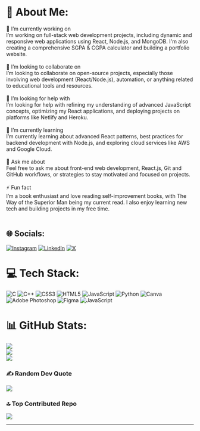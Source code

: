 # 💫 About Me:
🔭 I’m currently working on<br>I’m working on full-stack web development projects, including dynamic and responsive web applications using React, Node.js, and MongoDB. I'm also creating a comprehensive SGPA & CGPA calculator and building a portfolio website.<br><br>👯 I’m looking to collaborate on<br>I’m looking to collaborate on open-source projects, especially those involving web development (React/Node.js), automation, or anything related to educational tools and resources.<br><br>🤝 I’m looking for help with<br>I’m looking for help with refining my understanding of advanced JavaScript concepts, optimizing my React applications, and deploying projects on platforms like Netlify and Heroku.<br><br>🌱 I’m currently learning<br>I’m currently learning about advanced React patterns, best practices for backend development with Node.js, and exploring cloud services like AWS and Google Cloud.<br><br>💬 Ask me about<br>Feel free to ask me about front-end web development, React.js, Git and GitHub workflows, or strategies to stay motivated and focused on projects.<br><br>⚡ Fun fact<br>I’m a book enthusiast and love reading self-improvement books, with The Way of the Superior Man being my current read. I also enjoy learning new tech and building projects in my free time.<br><br>


## 🌐 Socials:
[![Instagram](https://img.shields.io/badge/Instagram-%23E4405F.svg?logo=Instagram&logoColor=white)](https://instagram.com/guruveer._) [![LinkedIn](https://img.shields.io/badge/LinkedIn-%230077B5.svg?logo=linkedin&logoColor=white)](https://linkedin.com/in/guruveersingh) [![X](https://img.shields.io/badge/X-black.svg?logo=X&logoColor=white)](https://x.com/GuruveerSingh_) 

# 💻 Tech Stack:
![C](https://img.shields.io/badge/c-%2300599C.svg?style=for-the-badge&logo=c&logoColor=white) ![C++](https://img.shields.io/badge/c++-%2300599C.svg?style=for-the-badge&logo=c%2B%2B&logoColor=white) ![CSS3](https://img.shields.io/badge/css3-%231572B6.svg?style=for-the-badge&logo=css3&logoColor=white) ![HTML5](https://img.shields.io/badge/html5-%23E34F26.svg?style=for-the-badge&logo=html5&logoColor=white) ![JavaScript](https://img.shields.io/badge/javascript-%23323330.svg?style=for-the-badge&logo=javascript&logoColor=%23F7DF1E) ![Python](https://img.shields.io/badge/python-3670A0?style=for-the-badge&logo=python&logoColor=ffdd54) ![Canva](https://img.shields.io/badge/Canva-%2300C4CC.svg?style=for-the-badge&logo=Canva&logoColor=white) ![Adobe Photoshop](https://img.shields.io/badge/adobe%20photoshop-%2331A8FF.svg?style=for-the-badge&logo=adobe%20photoshop&logoColor=white) ![Figma](https://img.shields.io/badge/figma-%23F24E1E.svg?style=for-the-badge&logo=figma&logoColor=white) ![JavaScript](https://img.shields.io/badge/javascript-%23323330.svg?style=for-the-badge&logo=javascript&logoColor=%23F7DF1E)
# 📊 GitHub Stats:
![](https://github-readme-stats.vercel.app/api?username=guruveer-singh&theme=dark&hide_border=false&include_all_commits=true&count_private=false)<br/>
![](https://github-readme-streak-stats.herokuapp.com/?user=guruveer-singh&theme=dark&hide_border=false)<br/>
![](https://github-readme-stats.vercel.app/api/top-langs/?username=guruveer-singh&theme=dark&hide_border=false&include_all_commits=true&count_private=false&layout=compact)

### ✍️ Random Dev Quote
![](https://quotes-github-readme.vercel.app/api?type=horizontal&theme=radical)

### 🔝 Top Contributed Repo
![](https://github-contributor-stats.vercel.app/api?username=guruveer-singh&limit=5&theme=dark&combine_all_yearly_contributions=true)

---
